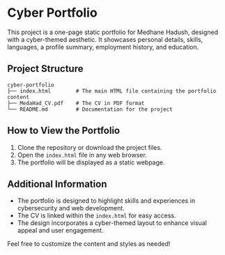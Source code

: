 # Cyber Portfolio

This project is a one-page static portfolio for Medhane Hadush, designed with a cyber-themed aesthetic. It showcases personal details, skills, languages, a profile summary, employment history, and education.

## Project Structure

```
cyber-portfolio
├── index.html        # The main HTML file containing the portfolio content
├── MedaHad_CV.pdf    # The CV in PDF format
└── README.md         # Documentation for the project
```

## How to View the Portfolio

1. Clone the repository or download the project files.
2. Open the `index.html` file in any web browser.
3. The portfolio will be displayed as a static webpage.

## Additional Information

- The portfolio is designed to highlight skills and experiences in cybersecurity and web development.
- The CV is linked within the `index.html` for easy access.
- The design incorporates a cyber-themed layout to enhance visual appeal and user engagement.

Feel free to customize the content and styles as needed!